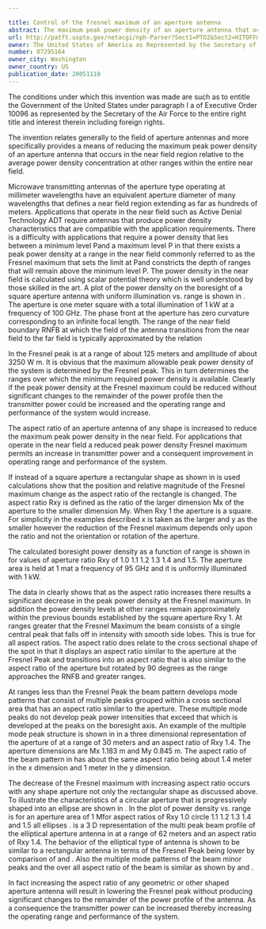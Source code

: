 ```yaml
---

title: Control of the fresnel maximum of an aperture antenna
abstract: The maximum peak power density of an aperture antenna that occurs in the near field region relative to the average power density concentration at other ranges within the entire near field is increased by lowering the aspect ratio of the aperture antenna, whereby the transmitter power can be increased and the operating range and performance of the system improved for applications that operate in the near field.
url: http://patft.uspto.gov/netacgi/nph-Parser?Sect1=PTO2&Sect2=HITOFF&p=1&u=%2Fnetahtml%2FPTO%2Fsearch-adv.htm&r=1&f=G&l=50&d=PALL&S1=07295164&OS=07295164&RS=07295164
owner: The United States of America as Represented by the Secretary of the Air Force
number: 07295164
owner_city: Washington
owner_country: US
publication_date: 20051110
---
```

The conditions under which this invention was made are such as to entitle the Government of the United States under paragraph I a of Executive Order 10096 as represented by the Secretary of the Air Force to the entire right title and interest therein including foreign rights.

The invention relates generally to the field of aperture antennas and more specifically provides a means of reducing the maximum peak power density of an aperture antenna that occurs in the near field region relative to the average power density concentration at other ranges within the entire near field.

Microwave transmitting antennas of the aperture type operating at millimeter wavelengths have an equivalent aperture diameter of many wavelengths that defines a near field region extending as far as hundreds of meters. Applications that operate in the near field such as Active Denial Technology ADT require antennas that produce power density characteristics that are compatible with the application requirements. There is a difficulty with applications that require a power density that lies between a minimum level Pand a maximum level P in that there exists a peak power density at a range in the near field commonly referred to as the Fresnel maximum that sets the limit at Pand constricts the depth of ranges that will remain above the minimum level P. The power density in the near field is calculated using scalar potential theory which is well understood by those skilled in the art. A plot of the power density on the boresight of a square aperture antenna with uniform illumination vs. range is shown in . The aperture is one meter square with a total illumination of 1 kW at a frequency of 100 GHz. The phase front at the aperture has zero curvature corresponding to an infinite focal length. The range of the near field boundary RNFB at which the field of the antenna transitions from the near field to the far field is typically approximated by the relation 

In the Fresnel peak is at a range of about 125 meters and amplitude of about 3250 W m. It is obvious that the maximum allowable peak power density of the system is determined by the Fresnel peak. This in turn determines the ranges over which the minimum required power density is available. Clearly if the peak power density at the Fresnel maximum could be reduced without significant changes to the remainder of the power profile then the transmitter power could be increased and the operating range and performance of the system would increase.

The aspect ratio of an aperture antenna of any shape is increased to reduce the maximum peak power density in the near field. For applications that operate in the near field a reduced peak power density Fresnel maximum permits an increase in transmitter power and a consequent improvement in operating range and performance of the system.

If instead of a square aperture a rectangular shape as shown in is used calculations show that the position and relative magnitude of the Fresnel maximum change as the aspect ratio of the rectangle is changed. The aspect ratio Rxy is defined as the ratio of the larger dimension Mx of the aperture to the smaller dimension My. When Rxy 1 the aperture is a square. For simplicity in the examples described x is taken as the larger and y as the smaller however the reduction of the Fresnel maximum depends only upon the ratio and not the orientation or rotation of the aperture.

The calculated boresight power density as a function of range is shown in for values of aperture ratio Rxy of 1.0 1.1 1.2 1.3 1.4 and 1.5. The aperture area is held at 1 mat a frequency of 95 GHz and it is uniformly illuminated with 1 kW.

The data in clearly shows that as the aspect ratio increases there results a significant decrease in the peak power density at the Fresnel maximum. In addition the power density levels at other ranges remain approximately within the previous bounds established by the square aperture Rxy 1. At ranges greater that the Fresnel Maximum the beam consists of a single central peak that falls off in intensity with smooth side lobes. This is true for all aspect ratios. The aspect ratio does relate to the cross sectional shape of the spot in that it displays an aspect ratio similar to the aperture at the Fresnel Peak and transitions into an aspect ratio that is also similar to the aspect ratio of the aperture but rotated by 90 degrees as the range approaches the RNFB and greater ranges.

At ranges less than the Fresnel Peak the beam pattern develops mode patterns that consist of multiple peaks grouped within a cross sectional area that has an aspect ratio similar to the aperture. These multiple mode peaks do not develop peak power intensities that exceed that which is developed at the peaks on the boresight axis. An example of the multiple mode peak structure is shown in in a three dimensional representation of the aperture of at a range of 30 meters and an aspect ratio of Rxy 1.4. The aperture dimensions are Mx 1.183 m and My 0.845 m. The aspect ratio of the beam pattern in has about the same aspect ratio being about 1.4 meter in the x dimension and 1 meter in the y dimension.

The decrease of the Fresnel maximum with increasing aspect ratio occurs with any shape aperture not only the rectangular shape as discussed above. To illustrate the characteristics of a circular aperture that is progressively shaped into an ellipse are shown in . In the plot of power density vs. range is for an aperture area of 1 Mfor aspect ratios of Rxy 1.0 circle 1.1 1.2 1.3 1.4 and 1.5 all ellipses . is a 3 D representation of the multi peak beam profile of the elliptical aperture antenna in at a range of 62 meters and an aspect ratio of Rxy 1.4. The behavior of the elliptical type of antenna is shown to be similar to a rectangular antenna in terms of the Fresnel Peak being lower by comparison of and . Also the multiple mode patterns of the beam minor peaks and the over all aspect ratio of the beam is similar as shown by and .

In fact increasing the aspect ratio of any geometric or other shaped aperture antenna will result in lowering the Fresnel peak without producing significant changes to the remainder of the power profile of the antenna. As a consequence the transmitter power can be increased thereby increasing the operating range and performance of the system.

